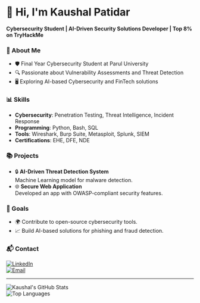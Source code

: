 # 👋 Hi, I'm Kaushal Patidar  
**Cybersecurity Student | AI-Driven Security Solutions Developer | Top 8% on TryHackMe**

### 🌟 About Me
- 🛡️ Final Year Cybersecurity Student at Parul University  
- 🔍 Passionate about Vulnerability Assessments and Threat Detection  
- 🖥️ Exploring AI-based Cybersecurity and FinTech solutions  

### 📊 Skills  
- **Cybersecurity**: Penetration Testing, Threat Intelligence, Incident Response  
- **Programming**: Python, Bash, SQL  
- **Tools**: Wireshark, Burp Suite, Metasploit, Splunk, SIEM  
- **Certifications**: EHE, DFE, NDE  

### 📚 Projects  
- 🔒 **AI-Driven Threat Detection System**  
  Machine Learning model for malware detection.  
- 🌐 **Secure Web Application**  
  Developed an app with OWASP-compliant security features.  

### 🎯 Goals  
- 🌍 Contribute to open-source cybersecurity tools.  
- 📈 Build AI-based solutions for phishing and fraud detection.  

### 📬 Contact  
[![LinkedIn](https://img.shields.io/badge/-LinkedIn-blue?style=flat&logo=linkedin)](https://www.linkedin.com/in/kaushal-patidar-7ab95b235/)  
[![Email](https://img.shields.io/badge/-Email-red?style=flat&logo=gmail)](mailto:Kenilpatidar19@gmail.com)  

---

![Kaushal's GitHub Stats](https://github-readme-stats.vercel.app/api?username=KaushalPatidar&show_icons=true&theme=radical)  
![Top Languages](https://github-readme-stats.vercel.app/api/top-langs/?username=KaushalPatidar&layout=compact&theme=radical)

